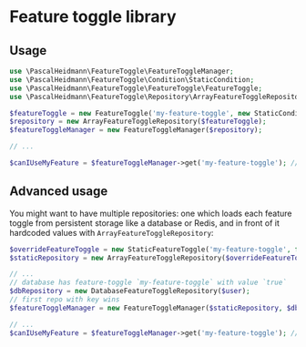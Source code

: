 # Feature toggle library

## Usage

```php
use \PascalHeidmann\FeatureToggle\FeatureToggleManager;
use \PascalHeidmann\FeatureToggle\Condition\StaticCondition;
use \PascalHeidmann\FeatureToggle\FeatureToggle\FeatureToggle;
use \PascalHeidmann\FeatureToggle\Repository\ArrayFeatureToggleRepository;

$featureToggle = new FeatureToggle('my-feature-toggle', new StaticCondition(true));
$repository = new ArrayFeatureToggleRepository($featureToggle);
$featureToggleManager = new FeatureToggleManager($repository);

// ...

$canIUseMyFeature = $featureToggleManager->get('my-feature-toggle'); // true
```

## Advanced usage

You might want to have multiple repositories: one which loads each feature toggle from persistent storage like a
database or Redis, and in front of it hardcoded values with `ArrayFeatureToggleRepository`:

```php
$overrideFeatureToggle = new StaticFeatureToggle('my-feature-toggle', false);
$staticRepository = new ArrayFeatureToggleRepository($overrideFeatureToggle);

// ...
// database has feature-toggle `my-feature-toggle` with value `true`
$dbRepository = new DatabaseFeatureToggleRepository($user);
// first repo with key wins
$featureToggleManager = new FeatureToggleManager($staticRepository, $dbRepository);

// ...
$canIUseMyFeature = $featureToggleManager->get('my-feature-toggle'); // false

```
